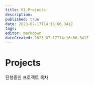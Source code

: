 ```yaml
---
title: 01.Projects
description: 
published: true
date: 2023-07-17T14:16:06.341Z
tags: 
editor: markdown
dateCreated: 2023-07-17T14:16:06.341Z
---
```


# Projects
진행중인 프로젝트 목차